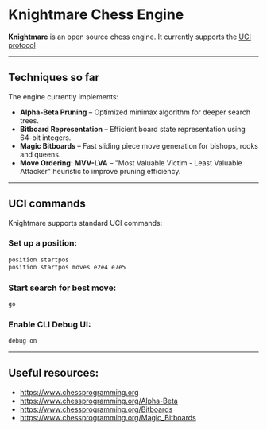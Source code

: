 # Knightmare Chess Engine

**Knightmare** is an open source chess engine. It currently supports the [UCI protocol](https://en.wikipedia.org/wiki/Universal_Chess_Interface)

---

## Techniques so far

The engine currently implements:

- **Alpha-Beta Pruning** – Optimized minimax algorithm for deeper search trees.
- **Bitboard Representation** – Efficient board state representation using 64-bit integers.
- **Magic Bitboards** – Fast sliding piece move generation for bishops, rooks and queens.
- **Move Ordering: MVV-LVA** – "Most Valuable Victim - Least Valuable Attacker" heuristic to improve pruning efficiency.

---

## UCI commands

Knightmare supports standard UCI commands:

### Set up a position:
```bash
position startpos
position startpos moves e2e4 e7e5
```
### Start search for best move:
```bash
go
```
### Enable CLI Debug UI:
```bash
debug on
```

---

## Useful resources:
- https://www.chessprogramming.org
- https://www.chessprogramming.org/Alpha-Beta
- https://www.chessprogramming.org/Bitboards
- https://www.chessprogramming.org/Magic_Bitboards
